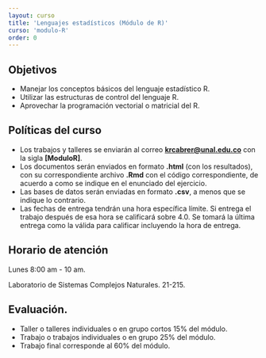 ```yaml
---
layout: curso
title: 'Lenguajes estadísticos (Módulo de R)'
curso: 'modulo-R'
order: 0
---
```


## Objetivos

* Manejar los conceptos básicos del lenguaje estadístico R.
* Utilizar las estructuras de control del lenguaje R.
* Aprovechar la programación vectorial o matricial del R.

## Políticas del curso
  - Los trabajos y talleres se enviarán al correo **krcabrer@unal.edu.co** con
    la sigla **[ModuloR]**.
  - Los documentos serán enviados en formato  **.html** (con los resultados), con su
    correspondiente archivo **.Rmd** con el código correspondiente,
    de acuerdo a como se indique en el enunciado del ejercicio.
  - Las bases de datos serán enviadas en formato **.csv**, a menos que se indique
    lo contrario.
  - Las fechas de entrega tendrán una hora específica límite. Si entrega el trabajo
    después de esa hora se calificará sobre 4.0. Se tomará la última entrega como
    la válida para calificar incluyendo la hora de entrega.

## Horario de atención

   Lunes 8:00 am - 10 am.

   Laboratorio de Sistemas Complejos Naturales. 21-215.    

## Evaluación.
  - Taller o talleres individuales o en grupo cortos 15% del módulo.
  - Trabajo o trabajos individuales o en grupo 25% del módulo.
  - Trabajo final corresponde al 60% del módulo.  
